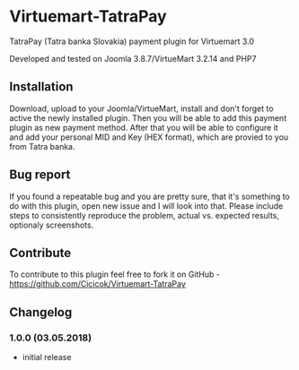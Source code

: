 # Virtuemart-TatraPay
TatraPay (Tatra banka Slovakia) payment plugin for Virtuemart 3.0

Developed and tested on Joomla 3.8.7/VirtueMart 3.2.14 and PHP7

## Installation
Download, upload to your Joomla/VirtueMart, install  and don't forget to active the newly installed plugin. Then you will be able to add this payment plugin as new payment method. After that you will be able to configure it and add your personal MID and Key (HEX format), which are provied to you from Tatra banka.

## Bug report
If you found a repeatable bug and you are pretty sure, that it's something to do with this plugin, open new issue and I will look into that. Please include steps to consistently reproduce the problem, actual vs. expected results, optionaly screenshots.

## Contribute
To contribute to this plugin feel free to fork it on GitHub - https://github.com/Cicicok/Virtuemart-TatraPay

## Changelog
### 1.0.0 (03.05.2018)
* initial release
